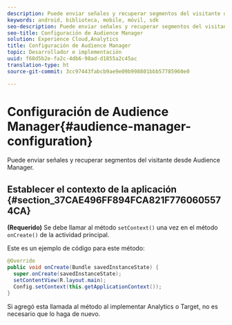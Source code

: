 ```yaml
---
description: Puede enviar señales y recuperar segmentos del visitante desde gestión de público.
keywords: android, biblioteca, mobile, móvil, sdk
seo-description: Puede enviar señales y recuperar segmentos del visitante desde gestión de público.
seo-title: Configuración de Audience Manager
solution: Experience Cloud,Analytics
title: Configuración de Audience Manager
topic: Desarrollador e implementación
uuid: f68d5b2e-fa2c-4db6-98ad-d1855a2c45ac
translation-type: ht
source-git-commit: 3cc97443fabcb9ae9e09b998801bbb57785960e0

---
```



# Configuración de Audience Manager{#audience-manager-configuration}

Puede enviar señales y recuperar segmentos del visitante desde Audience Manager.

## Establecer el contexto de la aplicación {#section_37CAE496FF894FCA821F7760605574CA}

**(Requerido)** Se debe llamar al método `setContext()` una vez en el método `onCreate()` de la actividad principal.

Este es un ejemplo de código para este método:

```java
@Override 
public void onCreate(Bundle savedInstanceState) { 
  super.onCreate(savedInstanceState); 
  setContentView(R.layout.main); 
  Config.setContext(this.getApplicationContext()); 
}
```

Si agregó esta llamada al método al implementar Analytics o Target, no es necesario que lo haga de nuevo.

